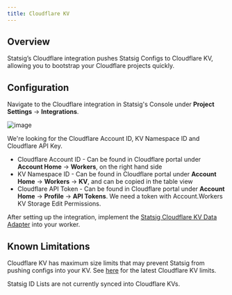```yaml
---
title: Cloudflare KV
---
```


## Overview
Statsig’s Cloudflare integration pushes Statsig Configs to Cloudflare KV, allowing you to bootstrap your Cloudflare projects quickly.

## Configuration
Navigate to the Cloudflare integration in Statsig's Console under **Project Settings** -> **Integrations**. 

![image](https://user-images.githubusercontent.com/87334575/228985478-d242b1b7-c77c-4b85-9246-8ccf2ecaad19.png)

We're looking for the Cloudflare Account ID, KV Namespace ID and Cloudflare API Key. 

* Cloudflare Account ID - Can be found in Cloudflare portal under **Account Home** -> **Workers**, on the right hand side
* KV Namespace ID - Can be found in Cloudflare portal under **Account Home** -> **Workers** -> **KV**, and can be copied in the table view
* Cloudflare API Token - Can be found in Cloudflare portal under **Account Home** -> **Profile** -> **API Tokens**. We need a token with Account.Workers KV Storage Edit Permissions.

After setting up the integration, implement the [Statsig Cloudflare KV Data Adapter](https://www.npmjs.com/package/statsig-node-cloudflare-kv) into your worker. 

## Known Limitations

Cloudflare KV has maximum size limits that may prevent Statsig from pushing configs into your KV. See [here](https://developers.cloudflare.com/workers/platform/limits/#kv-limits) for the latest Cloudflare KV limits.

Statsig ID Lists are not currently synced into Cloudflare KVs.
